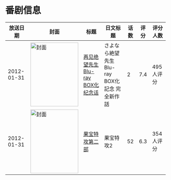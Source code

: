 # 番剧信息

|放送日期|封面|标题|日文标题|话数|评分|评分人数|
|---|---|---|---|---|---|---|
|2012-01-31|<img src="//lain.bgm.tv/pic/cover/c/84/62/114105_COI5j.jpg" alt="封面" style="width:150px;height:200px;object-fit:cover;">|[再见绝望先生 Blu-ray BOX化纪念话](https://bangumi.tv/subject/114105)|さよなら絶望先生 Blu-ray BOX化記念 完全新作話|2|7.4|495人评分|
|2012-01-31|<img src="//lain.bgm.tv/pic/cover/c/c1/e4/187101_84y87.jpg" alt="封面" style="width:150px;height:200px;object-fit:cover;">|[果宝特攻第二部](https://bangumi.tv/subject/187101)|果宝特攻2|52|6.3|354人评分|
